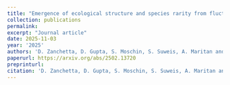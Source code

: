 ```yaml
---
title: "Emergence of ecological structure and species rarity from fluctuating metabolic strategies"
collection: publications
permalink:
excerpt: "Journal article"
date: 2025-11-03
year: '2025'
authors: 'D. Zanchetta, D. Gupta, S. Moschin, S. Suweis, A. Maritan and S. Azaele'
paperurl: https://arxiv.org/abs/2502.13720
preprinturl: 
citation: 'D. Zanchetta, D. Gupta, S. Moschin, S. Suweis, A. Maritan and S. Azaele (2025) Emergence of ecological structure and species rarity from fluctuating metabolic strategies. <i>arXiv</i>'
---
```

